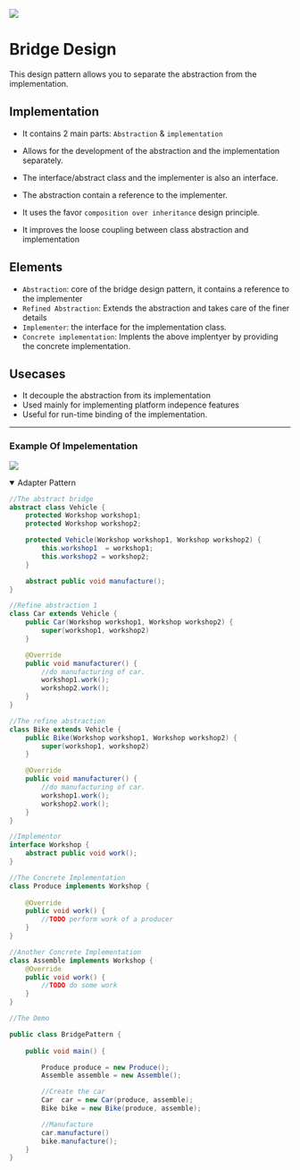 ![](https://media.geeksforgeeks.org/wp-content/uploads/Bridge_Design.png)

# Bridge Design

This design pattern allows you to separate the abstraction from the implementation. 

## Implementation
- It contains 2 main parts: `Abstraction` & `implementation`

- Allows for the development of the abstraction and the implementation separately.
- The interface/abstract class and the implementer is also an interface.
- The abstraction contain a reference to the implementer.
- It uses the favor `composition over inheritance` design principle.
- It improves the loose coupling between class abstraction and implementation


## Elements
- `Abstraction`: core of the bridge design pattern, it contains a reference to the implementer
- `Refined Abstraction`: Extends the abstraction and takes care of the finer details
- `Implementer`: the interface for the implementation class.
- `Concrete implementation`: Implents the above implentyer by providing the concrete implementation.

## Usecases
- It decouple the abstraction from its implementation
- Used mainly for implementing platform indepence features
- Useful for run-time binding of the implementation.

<hr/>

### Example Of Impelementation
![](https://media.geeksforgeeks.org/wp-content/uploads/BridgeDesign3.png)

<details open>
<summary>Adapter Pattern</summary>

```java
//The abstract bridge
abstract class Vehicle {
    protected Workshop workshop1;
    protected Workshop workshop2;

    protected Vehicle(Workshop workshop1, Workshop workshop2) {
        this.workshop1  = workshop1;
        this.workshop2 = workshop2;
    }

    abstract public void manufacture();
}

```


```java
//Refine abstraction 1
class Car extends Vehicle {
    public Car(Workshop workshop1, Workshop workshop2) {
        super(workshop1, workshop2)
    }

    @Override
    public void manufacturer() {
        //do manufacturing of car.
        workshop1.work();
        workshop2.work();
    }
}

```

```java
//The refine abstraction
class Bike extends Vehicle {
    public Bike(Workshop workshop1, Workshop workshop2) {
        super(workshop1, workshop2)
    }

    @Override
    public void manufacturer() {
        //do manufacturing of car.
        workshop1.work();
        workshop2.work();
    }
}

```

```java
//Implementor
interface Workshop {
    abstract public void work();
}
```

```java
//The Concrete Implementation
class Produce implements Workshop {
    
    @Override
    public void work() {
        //TODO perform work of a producer
    }
}
```

```java
//Another Concrete Implementation
class Assemble implements Workshop {
    @Override
    public void work() {
        //TODO do some work
    }
}

```

```java
//The Demo

public class BridgePattern {
    
    public void main() {

        Produce produce = new Produce();
        Assemble assemble = new Assemble();

        //Create the car
        Car  car = new Car(produce, assemble);
        Bike bike = new Bike(produce, assemble);

        //Manufacture
        car.manufacture()
        bike.manufacture();
    }
}

```
</details>